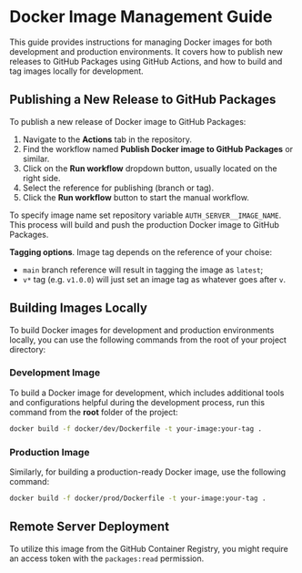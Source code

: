 # Docker Image Management Guide

This guide provides instructions for managing Docker images for both development and production environments. It covers how to publish new releases to GitHub Packages using GitHub Actions, and how to build and tag images locally for development.

## Publishing a New Release to GitHub Packages

To publish a new release of Docker image to GitHub Packages:

1. Navigate to the **Actions** tab in the repository.
2. Find the workflow named **Publish Docker image to GitHub Packages** or similar.
3. Click on the **Run workflow** dropdown button, usually located on the right side.
4. Select the reference for publishing (branch or tag).
5. Click the **Run workflow** button to start the manual workflow.

To specify image name set repository variable `AUTH_SERVER__IMAGE_NAME`.
This process will build and push the production Docker image to GitHub Packages.

**Tagging options**. Image tag depends on the reference of your choise:
- `main` branch reference will result in tagging the image as `latest`;
- `v*` tag (e.g. `v1.0.0`) will just set an image tag as whatever goes after `v`.

## Building Images Locally

To build Docker images for development and production environments locally, you can use the following commands from the root of your project directory:

### Development Image

To build a Docker image for development, which includes additional tools and configurations helpful during the development process, run this command from the **root** folder of the project:

```sh
docker build -f docker/dev/Dockerfile -t your-image:your-tag .
```

### Production Image

Similarly, for building a production-ready Docker image, use the following command:

```sh
docker build -f docker/prod/Dockerfile -t your-image:your-tag .
```

## Remote Server Deployment

To utilize this image from the GitHub Container Registry, you might require an access token with the `packages:read` permission.
